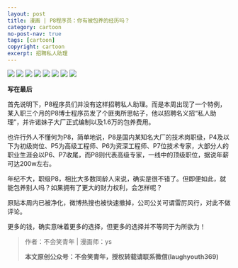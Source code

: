 ```yaml
---
layout: post
title: 漫画 | P8程序员：你有被包养的经历吗？
category: cartoon
no-post-nav: true
tags: [cartoon]
copyright: cartoon
excerpt: 招聘私人助理
---
```


![](http://favorites.ren/assets/images/2020/cartoon/baoyang/baoyang01.jpg)
![](http://favorites.ren/assets/images/2020/cartoon/baoyang/baoyang02.jpg)
![](http://favorites.ren/assets/images/2020/cartoon/baoyang/baoyang03.jpg)
![](http://favorites.ren/assets/images/2020/cartoon/baoyang/baoyang04.jpg)
![](http://favorites.ren/assets/images/2020/cartoon/baoyang/baoyang05.jpg)
![](http://favorites.ren/assets/images/2020/cartoon/baoyang/baoyang06.jpg)
![](http://favorites.ren/assets/images/2020/cartoon/baoyang/baoyang07.jpg)
![](http://favorites.ren/assets/images/2020/cartoon/baoyang/baoyang08.jpg)

**写在最后**

首先说明下，P8程序员们并没有这样招聘私人助理。而是本周出现了一个特例，某入职三个月的P8博士程序员发了个匪夷所思帖子，他以招聘名义招“私人助理”，并许诺妹子大厂正式编制以及1.6万的包养费用。

也许行外人不懂何为P8，简单地说，P8是国内某知名大厂的技术岗职级，P4及以下为初级岗位、P5为高级工程师、P6为资深工程师、P7位技术专家，大部分人的职业生涯会以P6、P7收尾，而P8则代表高级专家，一线中的顶级职位，据说年薪可达200w左右。

年纪不大，职级P8，相比大多数同龄人来说，确实是很不错了。但即便如此，就能包养别人吗？如果拥有了更大的财力权利，会怎样呢？

原贴本周内已被净化，微博热搜也被快速撤掉，公司公关可谓雷厉风行，对此不做评论。

更多的钱，确实意味着更多的选择，但更多的选择并不等同于为所欲为！

>作者：不会笑青年 | 漫画师：ys
>
>**本文原创公众号：不会笑青年，授权转载请联系微信(laughyouth369)**